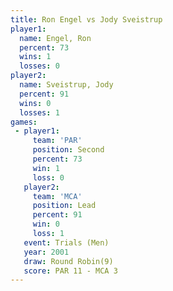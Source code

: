 ```yaml
---
title: Ron Engel vs Jody Sveistrup
player1:               
  name: Engel, Ron     
  percent: 73          
  wins: 1              
  losses: 0            
player2:               
  name: Sveistrup, Jody
  percent: 91          
  wins: 0              
  losses: 1            
games:
 - player1:          
     team: 'PAR'     
     position: Second
     percent: 73     
     win: 1          
     loss: 0         
   player2:        
     team: 'MCA'   
     position: Lead
     percent: 91   
     win: 0        
     loss: 1       
   event: Trials (Men)  
   year: 2001           
   draw: Round Robin(9) 
   score: PAR 11 - MCA 3
---
```

